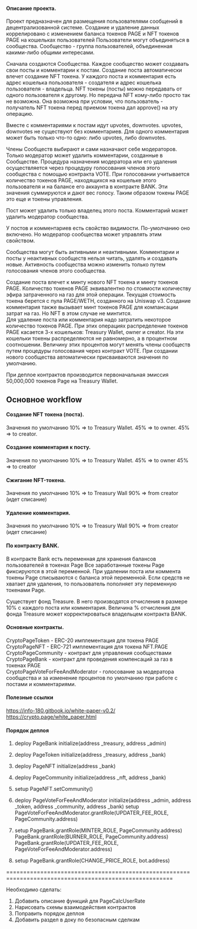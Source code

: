 #### Описание проекта.

Проект предназначен для размещения пользователями сообщений в децентрализованной системе.
Создание и удаление данных коррелировано с изменением баланса токенов PAGE и NFT токенов PAGE на кошельках пользователей
Пользователи могут объединяться в сообщества. Сообщество - группа пользователей, объединенная какими-либо общими интересами.

Сначала создаются Сообщества. Каждое сообщество может создавать свои посты и комментарии к постам.
Создание поста автоматически влечет создание NFT токена. У каждого поста и комментария есть адрес кошелька пользователя - создателя
и адрес кошелька пользователя - владельца. NFT токены (посты) можно передавать от одного пользователя к другому.
Но передача NFT кому-либо просто так не возможна. Она возможна при условии, что пользователь - получатель NFT токена 
перед приемом токена дал approve() на эту операцию.

Вместе с комментариями к постам идут upvotes, downvotes.  upvotes, downvotes не существуют без комментариев.
Для одного комментария может быть только что-то одно: либо upvotes, либо downvotes.

Члены Сообществ выбирают и сами назначают себе модераторов.
Только модератор может удалить комментарии, созданные в Сообществе.
Процедура назначения модератора или его удаления осуществляется через процедуру голосования членов этого сообщества с помощью контракта VOTE.
При голосовании учитывается количество токенов PAGE, находящихся на кошельке этого пользователя и на балансе его аккаунта в контракте BANK.
Эти значения суммируются и дают вес голосу. Таким образом токены PAGE это еще и токены управления.

Пост может удалить только владелец этого поста.
Комментарий может удалить модератор сообщества.

У постов и комментариев есть свойство видимости. По-умолчанию оно включено.
Но модератор сообщества может управлять этим свойством.

Сообщества могут быть активными и неактивными. Комментарии и посты у неактивных сообществ нельзя читать, удалять и создавать новые.
Активность сообщества можно изменить только путем голосования членов этого сообщества.

Создание поста влечет к минту нового NFT токена и минту токенов PAGE. 
Количество токенов PAGE эквивалентно по стоимости количеству эфира затраченного на газ для этой операции.
Текущая стоимость токена берется с пула PAGE/WETH, созданного на Uniswap v3.
Создание комментария также вызывает минт токенов PAGE для компансации затрат на газ. Но NFT в этом случае не минтится.   
Для удаление поста или комментария надо затратить некоторое количество токенов PAGE.
При этих операциях распределение токенов PAGE касается 3-х кошельков: Treasury Wallet, owner и creator.
На эти кошельки токены распределяются не равномерно, а в процентном соотношении.
Величину этих процентов могут менять члены сообществ путем процедуры голосования через контракт VOTE.
При создании нового сообщества автоматически присваиваются значения по умолчанию. 

При деплое контрактов производится первоначальная эмиссия 50,000,000 токенов Page на Treasury Wallet.

## Основное workflow

#### Создание NFT токена (поста).
Значения по умолчанию
10% => to Treasury Wallet.
45% => to owner.
45% => to creator.

#### Создание комментария к посту.
Значения по умолчанию
10% => to Treasury Wallet.
45% => to owner
45% => to creator

#### Сжигание NFT-токена.
Значения по умолчанию
10% => to Treasury Wall
90% => from creator (идет списание)

#### Удаление комментария.
Значения по умолчанию
10% => to Treasury Wall
90% => from creator (идет списание)



#### По контракту BANK.
В контракте Bank есть переменная для хранения балансов пользователей в токенах Page
Все заработанные токены Page фиксируются в этой переменной.
При удалении поста или коммента токены Page списываются с баланса этой переменной.
Если средств не хватает для удаления, то пользователь пополняет эту переменную токенами Page.


Существует фонд Treasure. В него производятся отчисления в размере 10% с каждого поста или комментария.
Величина % отчисления для фонда Treasure может корректироваться владельцем контракта BANK.


#### Основные контракты.

CryptoPageToken - ERC-20 имплементация для токена PAGE
CryptoPageNFT - ERC-721 имплементация для токена NFT.PAGE
CryptoPageCommunity - контракт для управления сообществами
CryptoPageBank - контракт для проведения компенсаций за газ в токенах PAGE  
CryptoPageVoteForFeeAndModerator - голосование за модератора сообщества и за изменение процентов по умолчанию при работе с постами и комментариями.

#### Полезные ссылки

https://info-180.gitbook.io/white-paper-v0.2/
https://crypto.page/white_paper.html


#### Порядок деплоя
1. deploy PageBank
    initialize(address _treasury, address _admin)
2. deploy PageToken
    initialize(address _treasury, address _bank)
3. deploy PageNFT
    initialize(address _bank)
    
4. deploy PageCommunity
    initialize(address _nft, address _bank)
    
5. setup PageNFT.setCommunity()

6. deploy PageVoteForFeeAndModerator
   initialize(address _admin, address _token, address _community, address _bank)
   setup PageVoteForFeeAndModerator.grantRole(UPDATER_FEE_ROLE, PageCommunity.address)
7. setup PageBank.grantRole(MINTER_ROLE, PageCommunity.address)
         PageBank.grantRole(BURNER_ROLE, PageCommunity.address)
         PageBank.grantRole(UPDATER_FEE_ROLE, PageVoteForFeeAndModerator.address)
8. setup PageBank.grantRole(CHANGE_PRICE_ROLE, bot.address)

=======================================================================================================

Необходимо сделать:
1. Добавить описание функций для PageCalcUserRate
2. Нарисовать схемы взаимодействия контрактов
3. Поправить порядок деплоя
4. Добавить раздел в доку по безопасным сделкам

